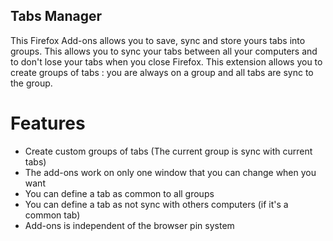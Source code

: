 ## Tabs Manager <developpement in process>

This Firefox Add-ons allows you to save, sync and store yours tabs into groups.
This allows you to sync your tabs between all your computers and to don't lose your tabs when you close Firefox.
This extension allows you to create groups of tabs : you are always on a group and all tabs are sync to the group. 

# Features

- Create custom groups of tabs (The current group is sync with current tabs)
- The add-ons work on only one window that you can change when you want
- You can define a tab as common to all groups
- You can define a tab as not sync with others computers (if it's a common tab)
- Add-ons is independent of the browser pin system